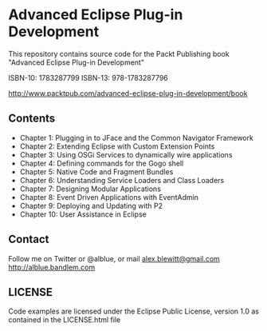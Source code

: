 Advanced Eclipse Plug-in Development
====================================

This repository contains source code for the Packt Publishing book
"Advanced Eclipse Plug-in Development"

ISBN-10: 1783287799
ISBN-13: 978-1783287796

http://www.packtpub.com/advanced-eclipse-plug-in-development/book

Contents
--------

 * Chapter 1: Plugging in to JFace and the Common Navigator Framework
 * Chapter 2: Extending Eclipse with Custom Extension Points
 * Chapter 3: Using OSGi Services to dynamically wire applications
 * Chapter 4: Defining commands for the Gogo shell
 * Chapter 5: Native Code and Fragment Bundles
 * Chapter 6: Understanding Service Loaders and Class Loaders
 * Chapter 7: Designing Modular Applications
 * Chapter 8: Event Driven Applications with EventAdmin
 * Chapter 9: Deploying and Updating with P2
 * Chapter 10: User Assistance in Eclipse

Contact
-------

Follow me on Twitter or @alblue, or mail alex.blewitt@gmail.com
http://alblue.bandlem.com

LICENSE
-------

Code examples are licensed under the Eclipse Public License, version 1.0
as contained in the LICENSE.html file

